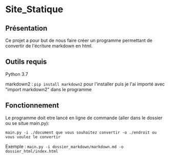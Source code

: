 # Site_Statique

## Présentation 

Ce projet a pour but de nous faire créer un programme permettant de convertir de l'écriture markdown en html.

## Outils requis

Python 3.7  

markdown2 : `pip install markdown2` pour l'installer puis je l'ai importé avec "import markdown2" dans le programme

## Fonctionnement
 
Le programme doit etre lancé en ligne de commande (aller dans le dossier ou se situe main.py):  

`main.py -i ./document que vous souhaitez convertir -o ./endroit ou vous voulez le convertir`  

Exemple : `main.py -i dossier_markdown/markdown.md -o dossier_html/index.html`

